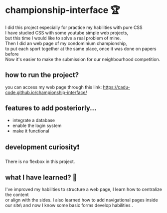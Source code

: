 # championship-interface 🏆

I did this project especially for practice my habilities with pure CSS\
I have studied CSS with some youtube simple web projects,\
but this time I would like to solve a real problem of mine.\
Then I did an web page of my condominium championship,\
to put each sport together at the same place, once it was done on papers before\
Now it's easier to make the submission for our neighbourhood competition.

## how to run the project?

you can access my web page through this link: <https://cadu-code.github.io/championship-interface/> 

## features to add posteriorly...

* integrate a database
* enable the login system
* make it functional

## development curiosity❗

There is no flexbox in this project.

## what I have learned? 🧠

I've improved my habilities to structure a web page, I learn how to centralize the content\
or align with the sides. I also learned how to add navigational pages inside our site\ 
and now I know some basic forms develop habilities .
